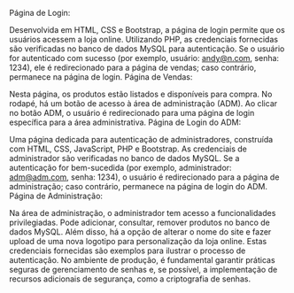 Página de Login:

Desenvolvida em HTML, CSS e Bootstrap, a página de login permite que os usuários acessem a loja online.
Utilizando PHP, as credenciais fornecidas são verificadas no banco de dados MySQL para autenticação.
Se o usuário for autenticado com sucesso (por exemplo, usuário: andy@n.com, senha: 1234), ele é redirecionado para a página de vendas; caso contrário, permanece na página de login.
Página de Vendas:

Nesta página, os produtos estão listados e disponíveis para compra.
No rodapé, há um botão de acesso à área de administração (ADM).
Ao clicar no botão ADM, o usuário é redirecionado para uma página de login específica para a área administrativa.
Página de Login do ADM:

Uma página dedicada para autenticação de administradores, construída com HTML, CSS, JavaScript, PHP e Bootstrap.
As credenciais de administrador são verificadas no banco de dados MySQL.
Se a autenticação for bem-sucedida (por exemplo, administrador: adm@adm.com, senha: 1234), o usuário é redirecionado para a página de administração; caso contrário, permanece na página de login do ADM.
Página de Administração:

Na área de administração, o administrador tem acesso a funcionalidades privilegiadas.
Pode adicionar, consultar, remover produtos no banco de dados MySQL.
Além disso, há a opção de alterar o nome do site e fazer upload de uma nova logotipo para personalização da loja online.
Estas credenciais fornecidas são exemplos para ilustrar o processo de autenticação. No ambiente de produção, é fundamental garantir práticas seguras de gerenciamento de senhas e, se possível, a implementação de recursos adicionais de segurança, como a criptografia de senhas.
